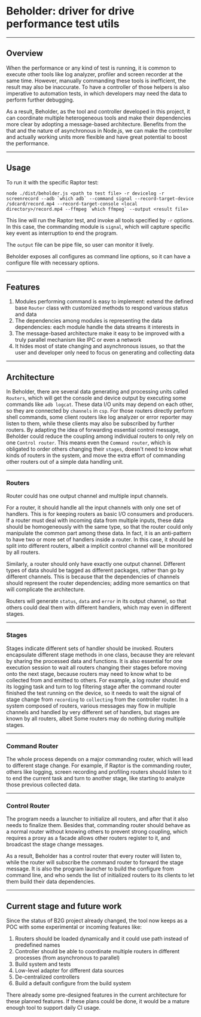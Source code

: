 # Beholder: driver for drive performance test utils

---
## Overview

When the performance or any kind of test is running, it is common to execute other tools like
log analyzer, profiler and screen recorder at the same time. However, manually commanding these
tools is inefficient, the result may also be inaccurate. To have a controller of those helpers is
also imperative to automation tests, in which developers may need the data to perform further debugging.

As a result, Beholder, as the tool and controller developed in this project, it can coordinate
multiple heterogeneous tools and make their dependencies more clear by adopting a message-based architecture.
Benefits from the that and the nature of asynchronous in Node.js, we can make the controller and actually working
units more flexible and have great potential to boost the performance.

---
## Usage

To run it with the specific Raptor test:

    node ./dist/beholder.js <path to test file> -r devicelog -r screenrecord --adb `which adb` --command signal --record-target-device /sdcard/record.mp4 --record-target-console <local directory>/record.mp4 --ffmpeg `which ffmpeg` --output <result file>

This line will run the Raptor test, and invoke all tools specified by `-r` options. In this case, the commanding module is `signal`,
which will capture specific key event as interruption to end the program.

The `output` file can be pipe file, so user can monitor it lively.

Beholder exposes all configures as command line options, so it can have a configure file with necessary options.

---
## Features

1. Modules performing command is easy to implement: extend the defined base `Router` class with customized methods to respond various status and data
2. The dependencies among modules is representing the data dependencies: each module handle the data streams it interests in
3. The message-based architecture make it easy to be improved with a truly parallel mechanism like IPC or even a network
4. It hides most of state changing and asynchronous issues, so that the user and developer only need to focus on generating and collecting data

---
## Architecture

In Beholder, there are several data generating and processing units called `Routers`, which
will get the console and device output by executing some commands like `adb logcat`.
These data I/O units may depend on each other, so they are connected by `channels` in `csp`.
For those routers directly perform shell commands, some client routers like log analyzer or
error reporter may listen to them, while these clients may also be subscribed by further
routers. By adapting the idea of forwarding essential control message, Beholder could reduce
the coupling among individual routers to only rely on one `Control router`. This means
even the `Command router`, which is obligated to order others changing their `stages`,
doesn't need to know what kinds of routers in the system, and move the extra effort
of commanding other routers out of a simple data handling unit.

---
### Routers

Router could has one output channel and multiple input channels.

For a router, it should handle all the input channels with only one set of handlers.
This is for keeping routers as basic I/O consumers and producers. If a router must deal with
incoming data from multiple inputs, these data should be homogeneously with the same type,
so that the router could only manipulate the common part among these data. In fact, it is an
anti-pattern to have two or more set of handlers inside a router. In this case, it
should be split into different routers, albeit a implicit control channel will be monitored by all routers.

Similarly, a router should only have exactly one output channel. Different types of data should be tagged
as different packages, rather than go by different channels. This is because that the dependencies of
channels should represent the router dependencies; adding more semantics on that will complicate the architecture.

Routers will generate `status`, `data` and `error` in its output channel,
so that others could deal them with different handlers, which may even in different stages.

---
### Stages

Stages indicate different sets of handler should be invoked. Routers encapsulate different stage methods in one
class, because they are relevant by sharing the processed data and functions. It is also essential for one execution
session to wait all routers changing their stages before moving onto the next stage, because routers may need to know
what to be collected from and emitted to others. For example, a log router should end its logging task and turn to
log filtering stage after the command router finished the test running on the device, so it needs to wait the signal
of stage change from `recording` to `collecting` from the controller router. In a system composed of routers,
various messages may flow in multiple channels and handled by very different set of handlers, but stages are known by
all routers, albeit Some routers may do nothing during multiple stages.

---
### Command Router

The whole process depends on a major commanding router, which will lead to different stage change. For example,
if Raptor is the commanding router, others like logging, screen recording and profiling routers should listen to
it to end the current task and turn to another stage, like starting to analyze those previous collected data.

---
### Control Router

The program needs a launcher to initialize all routers, and after that it also needs to finalize them.
Besides that, commanding router should behave as a normal router without knowing others to prevent strong coupling,
which requires a proxy as a facade allows other routers register to it, and broadcast the stage change messages.

As a result, Beholder has a control router that every router will listen to, while the router will subscribe the
command router to forward the stage message. It is also the program launcher to build the configure from command line,
and who sends the list of initialized routers to its clients to let them build their data dependencies.

---
## Current stage and future work

Since the status of B2G project already changed, the tool now keeps as a POC with some experimental or incoming features
like:

1. Routers should be loaded dynamically and it could use path instead of predefined names
2. Controller should be able to coordinate multiple routers in different processes (from asynchronous to parallel)
3. Build system and tests
4. Low-level adapter for different data sources
5. De-centralized controllers
6. Build a default configure from the build system

There already some pre-designed features in the current architecture for these planned features. If these plans could be done,
it would be a mature enough tool to support daily CI usage.

